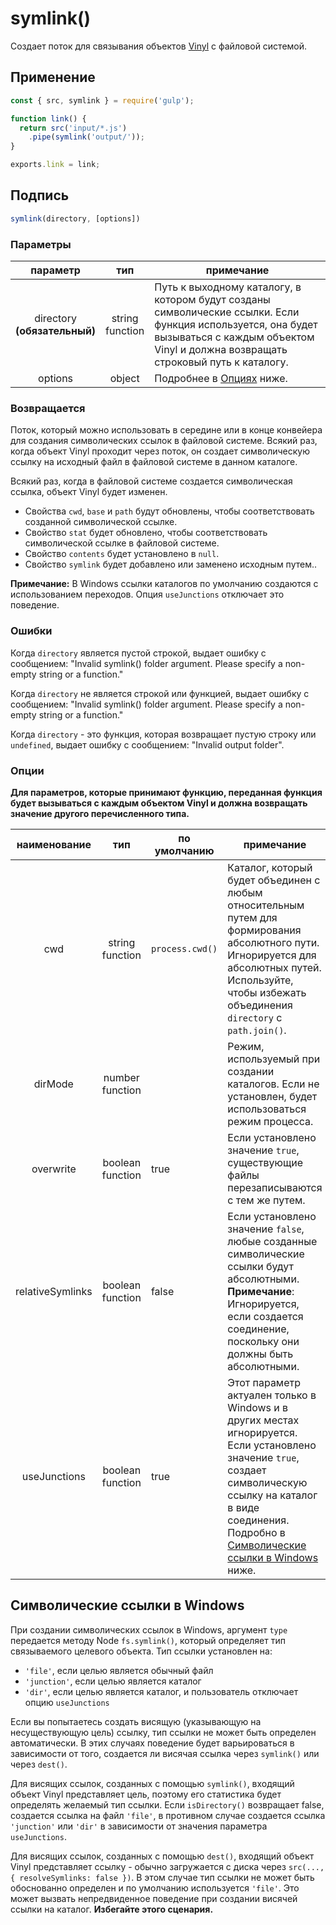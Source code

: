 <!-- front-matter
id: symlink
title: symlink()
hide_title: true
sidebar_label: symlink()
-->

# symlink()

Создает поток для связывания объектов [Vinyl][vinyl-concepts] с файловой системой.

## Применение

```js
const { src, symlink } = require('gulp');

function link() {
  return src('input/*.js')
    .pipe(symlink('output/'));
}

exports.link = link;
```

## Подпись

```js
symlink(directory, [options])
```

### Параметры

| параметр | тип | примечание |
|:--------------:|:-----:|--------|
| directory<br />**(обязательный)** | string<br />function | Путь к выходному каталогу, в котором будут созданы символические ссылки. Если функция используется, она будет вызываться с каждым объектом Vinyl и должна возвращать строковый путь к каталогу. |
| options | object | Подробнее в [Опциях][options-section] ниже. |

### Возвращается

Поток, который можно использовать в середине или в конце конвейера для создания символических ссылок в файловой системе.
Всякий раз, когда объект Vinyl проходит через поток, он создает символическую ссылку на исходный файл в файловой системе в данном каталоге.

Всякий раз, когда в файловой системе создается символическая ссылка, объект Vinyl будет изменен.

* Свойства `cwd`, `base` и `path` будут обновлены, чтобы соответствовать созданной символической ссылке.
* Свойство `stat` будет обновлено, чтобы соответствовать символической ссылке в файловой системе.
* Свойство `contents` будет установлено в `null`.
* Свойство `symlink` будет добавлено или заменено исходным путем..

**Примечание:** В Windows ссылки каталогов по умолчанию создаются с использованием переходов. Опция `useJunctions` отключает это поведение.

### Ошибки

Когда `directory` является пустой строкой, выдает ошибку с сообщением: "Invalid symlink() folder argument. Please specify a non-empty string or a function."

Когда `directory` не является строкой или функцией, выдает ошибку с сообщением: "Invalid symlink() folder argument. Please specify a non-empty string or a function."

Когда `directory` - это функция, которая возвращает пустую строку или `undefined`, выдает ошибку с сообщением: "Invalid output folder".

### Опции

**Для параметров, которые принимают функцию, переданная функция будет вызываться с каждым объектом Vinyl и должна возвращать значение другого перечисленного типа.**

| наименование | тип | по умолчанию | примечание |
|:-------:|:------:|-----------|-------|
| cwd | string<br />function | `process.cwd()` |Каталог, который будет объединен с любым относительным путем для формирования абсолютного пути. Игнорируется для абсолютных путей. Используйте, чтобы избежать объединения `directory` с `path.join()`. |
| dirMode | number<br />function | | Режим, используемый при создании каталогов. Если не установлен, будет использоваться режим процесса. |
| overwrite | boolean<br />function | true | Если установлено значение `true`, существующие файлы перезаписываются с тем же путем. |
| relativeSymlinks | boolean<br />function | false | Если установлено значение `false`, любые созданные символические ссылки будут абсолютными.<br />**Примечание**: Игнорируется, если создается соединение, поскольку они должны быть абсолютными. |
| useJunctions | boolean<br />function | true | Этот параметр актуален только в Windows и в других местах игнорируется. Если установлено значение `true`, создает символическую ссылку на каталог в виде соединения. Подробно в [Символические ссылки в Windows][symbolic-links-section] ниже. |

## Символические ссылки в Windows

При создании символических ссылок в Windows, аргумент `type` передается методу Node `fs.symlink()`, который определяет тип связываемого целевого объекта. Тип ссылки установлен на:

* `'file'`, если целью является обычный файл
* `'junction'`, если целью является каталог
* `'dir'`, если целью является каталог, и пользователь отключает опцию `useJunctions`

Если вы попытаетесь создать висящую (указывающую на несуществующую цель) ссылку, тип ссылки не может быть определен автоматически. В этих случаях поведение будет варьироваться в зависимости от того, создается ли висячая ссылка через `symlink()` или через `dest()`.

Для висящих ссылок, созданных с помощью `symlink()`, входящий объект Vinyl представляет цель, поэтому его статистика будет определять желаемый тип ссылки. Если `isDirectory()` возвращает false, создается ссылка на файл `'file'`, в противном случае создается ссылка `'junction'` или `'dir'` в зависимости от значения параметра `useJunctions`.

Для висящих ссылок, созданных с помощью `dest()`, входящий объект Vinyl представляет ссылку - обычно загружается с диска через `src(..., { resolveSymlinks: false })`. В этом случае тип ссылки не может быть обоснованно определен и по умолчанию используется `'file'`. Это может вызвать непредвиденное поведение при создании висячей ссылки на каталог. **Избегайте этого сценария.**

[options-section]: #options
[symbolic-links-section]: #symbolic-links-on-windows
[vinyl-concepts]: ../api/concepts.md#vinyl
